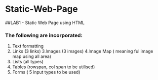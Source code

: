 # Static-Web-Page
##LAB1 - Static Web Page using HTML

### The following are incorporated:
1. Text formatting
2. Links (3 links)
3.Images (3 images)
4.Image Map ( meaning ful image map using all area)
5. Lists (all types)
6. Tables  (rowspan, col span to be utilised)
7. Forms ( 5 input types to be used)
